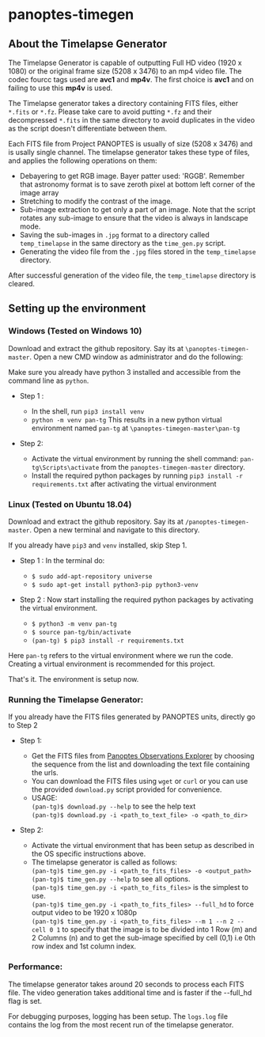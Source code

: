 # panoptes-timegen
## About the Timelapse Generator
The Timelapse Generator is capable of outputting  Full HD video (1920 x 1080) or the original frame size (5208 x 3476) to an mp4 video file. The codec fourcc tags used are **avc1** and **mp4v**. The first choice is **avc1** and on failing to use this **mp4v** is used.

The Timelapse generator takes a directory containing FITS files, either `*.fits` or `*.fz`. Please take care to avoid putting `*.fz` and their decompressed `*.fits` in the same directory to avoid duplicates in the video as the script doesn't differentiate between them.

Each FITS file from Project PANOPTES is usually of size (5208 x 3476) and is usally single channel. The timelapse generator takes these type of files, and applies the following operations on them:
* Debayering to get RGB image. Bayer patter used: 'RGGB'. Remember that astronomy format is to save zeroth pixel at bottom left corner of the image array
* Stretching to modify the contrast of the image.
* Sub-image extraction to get only a part of an image. Note that the script rotates any sub-image to ensure that the video is always in landscape mode.
* Saving the sub-images in `.jpg` format to a directory called `temp_timelapse` in the same directory as the `time_gen.py` script.
* Generating the video file from the `.jpg` files stored in the `temp_timelapse` directory.  

After successful generation of the video file, the `temp_timelapse` directory is cleared.
## Setting up the environment 

### Windows (Tested on Windows 10)
Download and extract the github repository. Say its at `\panoptes-timegen-master`. Open a new CMD window as administrator and do the following:

Make sure you already have python 3 installed and accessible from the command line as `python`.

* Step 1 : 
  * In the shell, run `pip3 install venv`
  * `python -m venv pan-tg`
This results in a new python virtual environment named `pan-tg` at `\panoptes-timegen-master\pan-tg`

* Step 2:
  * Activate the virtual environment by running the shell command: `pan-tg\Scripts\activate` from the `panoptes-timegen-master` directory.
  * Install the required python packages by running `pip3 install -r requirements.txt` after activating the virtual environment
  
### Linux (Tested on Ubuntu 18.04)
Download and extract the github repository. Say its at `/panoptes-timegen-master`. Open a new terminal and navigate to this directory.

If you already have `pip3` and `venv` installed, skip Step 1. 
* Step 1 : In the terminal do: 
  * `$ sudo add-apt-repository universe`
  * `$ sudo apt-get install python3-pip python3-venv`
 
 
* Step 2 : Now start installing the required python packages by activating the virtual environment.
  * `$ python3 -m venv pan-tg` <br>
  * `$ source pan-tg/bin/activate`
  * `(pan-tg) $ pip3 install -r requirements.txt`

Here `pan-tg` refers to the virtual environment where we run the code. Creating a virtual environment is recommended for this project.

That's it. The environment is setup now.

### Running the Timelapse Generator:
If you already have the FITS files generated by PANOPTES units, directly go to Step 2

* Step 1: 
   * Get the FITS files from [Panoptes Observations Explorer](http://www.panoptes-data.net/) by choosing the sequence from the list and downloading the text file containing the urls.
   * You can download the FITS files using `wget` or `curl` or you can use the provided `download.py` script provided for convenience.
   * USAGE:
   <br> `(pan-tg)$ download.py --help` to see the help text 
   <br> `(pan-tg)$ download.py -i <path_to_text_file> -o <path_to_dir>` 

* Step 2:
   * Activate the virtual environment that has been setup as described in the OS specific instructions above.
   * The timelapse generator is called as follows:
   <br> `(pan-tg)$ time_gen.py -i <path_to_fits_files> -o <output_path>`
   <br> `(pan-tg)$ time_gen.py --help` to see all options.
   <br> `(pan-tg)$ time_gen.py -i <path_to_fits_files>` is the simplest to use.
   <br> `(pan-tg)$ time_gen.py -i <path_to_fits_files> --full_hd` to force output video to be 1920 x 1080p
   <br> `(pan-tg)$ time_gen.py -i <path_to_fits_files> --m 1 --n 2 --cell 0 1` to specify that the image is to be divided into 1 Row (m) and 2 Columns (n) and to get the sub-image specified by cell (0,1) i.e 0th row index and 1st column index.

### Performance:
The timelapse generator takes around 20 seconds to process each FITS file. The video generation takes additional time and is faster if the --full_hd flag is set. 

For debugging purposes, logging has been setup. The `logs.log` file contains the log from the most recent run of the timelapse generator.